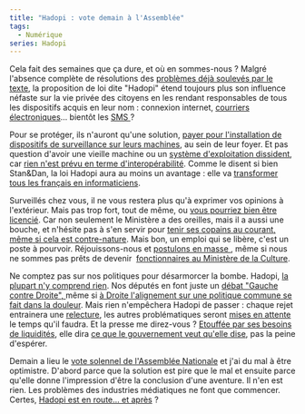 ```yaml
---
title: "Hadopi : vote demain à l'Assemblée"
tags:
  - Numérique
series: Hadopi
---
```


Cela fait des semaines que ça dure, et où en sommes-nous&nbsp;? Malgré l'absence
complète de résolutions des
[problèmes déjà soulevés par le texte](http://stanetdam.com/2009/04/29/les-points-sensibles-de-la-loi-hadopi/),
la proposition de loi dite "Hadopi" étend toujours plus son influence néfaste
sur la vie privée des citoyens en les rendant responsables de tous les
dispositifs acquis en leur nom&nbsp;: connexion internet,
[courriers électroniques](http://blog.lefigaro.fr/hightech/2009/04/hadopi-faudra-t-il-aussi-surve.html)…
bientôt les
[SMS ](http://www.lemonde.fr/societe/article/2009/05/04/garde-a-vue-pour-avoir-recu-un-sms-tendancieux_1188469_3224.html)?

Pour se protéger, ils n'auront qu'une solution,
[payer pour l'installation de dispositifs de surveillance sur leurs machines](http://web.archive.org/web/20140213090123///standblog.org/blog/post/2009/05/08/Hadopi-%3A-les-mouchards-sont-confirm%C3%A9s),
au sein de leur foyer. Et pas question d'avoir une vieille machine ou un
[système d'exploitation dissident](https://fr.wikipedia.org/wiki/Linux), car
[rien n'est prévu en terme d'interopérabilité](http://www.nextinpact.com/archive/50750-hadopi-logiciel-securisation-interoperable-payant.htm).
Comme le disent si bien Stan&amp;Dan, la loi Hadopi aura au moins un
avantage&nbsp;: elle va
[transformer tous les français en informaticiens](http://stanetdam.com/2009/04/28/standam-vous-expliquent-hadopi-en-6-minutes-chrono-video/).

Surveillés chez vous, il ne vous restera plus qu'à exprimer vos opinions à
l'extérieur. Mais pas trop fort, tout de même, ou
[vous pourriez bien être licencié](https://fr.news.yahoo.com/). Car non
seulement le Ministère a des oreilles, mais il a aussi une bouche, et n'hésite
pas à s'en servir pour
[tenir ses copains au courant, même si cela est contre-nature](http://www.authueil.org/?2009/05/07/1321-probleme-de-porosite).
Mais bon, un emploi qui se libère, c'est un poste à pourvoir. Réjouissons-nous
et [postulons en masse ](http://zzz.rezo.net/Lettre-de-motivation.html), même si
nous ne sommes pas prêts de
devenir  [fonctionnaires au Ministère de la Culture](http://www.lemonde.fr/technologies/article/2009/05/11/licenciement-d-un-cadre-de-tf1-albanel-suspend-un-de-ses-collaborateurs_1191291_651865.html).

Ne comptez pas sur nos politiques pour désarmorcer la bombe.
Hadopi, [la plupart n'y comprend rien](http://www.dailymotion.com/swf/x94ta5). Nos
députés en font juste un
[débat "Gauche contre Droite", ](http://www.authueil.org/?2009/04/30/1316-spirale-infernale)même
si
[à Droite l'alignement sur une politique commune se fait dans la douleur](http://lexpansion.lexpress.fr/high-tech/les-deputes-ump-leses-pendant-les-debats-sur-l-hadopi_757403.html).
Mais rien n'empêchera Hadopi de passer&nbsp;: chaque rejet entrainera une
[relecture](http://tempsreel.nouvelobs.com/), les autres problématiques seront
[mises en attente](http://rue89.nouvelobs.com/2009/04/13/lump-ecarte-une-loi-sur-linceste-pour-faire-revoter-hadopi)
le temps qu'il faudra. Et la presse me direz-vous&nbsp;?
[Etouffée par ses besoins de liquidités](http://www.slate.fr/story/4871/le-jour-o%C3%B9-sarkozy-achet%C3%A9-la-presse),
elle
dira [ce que le gouvernement veut qu'elle dise](http://www.authueil.org/?2009/05/11/1322-simple-suspension),
pas la peine d'espérer.

Demain a lieu le
[vote solennel de l'Assemblée Nationale](http://www.laquadrature.net/fr/hadopithon-24-heures-pour-faire-entendre-sa-voix)
et j'ai du mal à être optimistre. D'abord parce que la solution est pire que le
mal et ensuite parce qu'elle donne l'impression d'être la conclusion d'une
aventure. Il n'en est rien. Les problèmes des industries médiatiques ne font que
commencer. Certes,
[Hadopi est en route… et après](http://owni.fr/2009/04/30/hadopi-et-ha-pres-les-industries-culturelle-face-a-leur-responsabilite-citoyenne/)&nbsp;?
